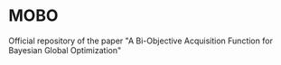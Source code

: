 # MOBO
Official repository of the paper "A Bi-Objective Acquisition Function for Bayesian Global Optimization"
